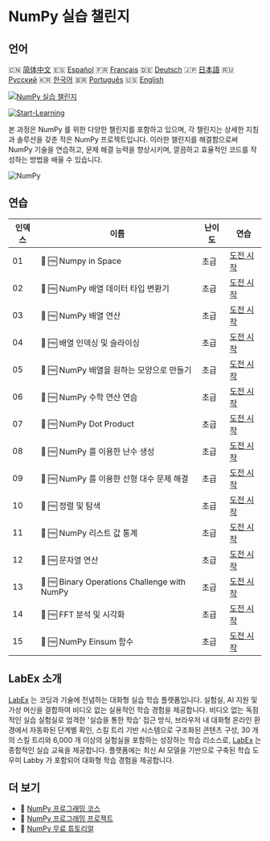 # NumPy 실습 챌린지

## 언어

🇨🇳 [简体中文](README_zh.md) 🇪🇸 [Español](README_es.md) 🇫🇷 [Français](README_fr.md) 🇩🇪 [Deutsch](README_de.md) 🇯🇵 [日本語](README_ja.md) 🇷🇺 [Русский](README_ru.md) 🇰🇷 [한국어](README_ko.md) 🇧🇷 [Português](README_pt.md) 🇺🇸 [English](README.md) 

[![NumPy 실습 챌린지](https://cover-creator.labex.io/numpy-practice-challenges.png?lang=ko)](https://labex.io/ko/courses/numpy-practice-challenges)

[![Start-Learning](https://img.shields.io/badge/Start-Learning-whitesmoke?style=for-the-badge)](https://labex.io/ko/courses/numpy-practice-challenges)

본 과정은 NumPy 를 위한 다양한 챌린지를 포함하고 있으며, 각 챌린지는 상세한 지침과 솔루션을 갖춘 작은 NumPy 프로젝트입니다. 이러한 챌린지를 해결함으로써 NumPy 기술을 연습하고, 문제 해결 능력을 향상시키며, 깔끔하고 효율적인 코드를 작성하는 방법을 배울 수 있습니다.

![NumPy](https://img.shields.io/badge/NumPy-whitesmoke?style=for-the-badge&logo=numpy)


## 연습

|   인덱스 | 이름                                         | 난이도   | 연습                                                                                                                                                  |
|----------|----------------------------------------------|----------|-------------------------------------------------------------------------------------------------------------------------------------------------------|
|       01 | 🎯 🆓 Numpy in Space                         | 초급     | <a target='_blank' href='https://labex.io/ko/labs/numpy-numpy-in-space-33961?course=numpy-practice-challenges'>도전 시작</a>                          |
|       02 | 🎯 🆓 NumPy 배열 데이터 타입 변환기          | 초급     | <a target='_blank' href='https://labex.io/ko/labs/numpy-numpy-array-datatype-converter-9187?course=numpy-practice-challenges'>도전 시작</a>           |
|       03 | 🎯 🆓 NumPy 배열 연산                        | 초급     | <a target='_blank' href='https://labex.io/ko/labs/numpy-numpy-array-operation-8708?course=numpy-practice-challenges'>도전 시작</a>                    |
|       04 | 🎯 🆓 배열 인덱싱 및 슬라이싱                | 초급     | <a target='_blank' href='https://labex.io/ko/labs/numpy-array-indexing-and-slicing-38504?course=numpy-practice-challenges'>도전 시작</a>              |
|       05 | 🎯 🆓 NumPy 배열을 원하는 모양으로 만들기    | 초급     | <a target='_blank' href='https://labex.io/ko/labs/numpy-make-numpy-array-your-shape-8687?course=numpy-practice-challenges'>도전 시작</a>              |
|       06 | 🎯 🆓 NumPy 수학 연산 연습                   | 초급     | <a target='_blank' href='https://labex.io/ko/labs/python-numpy-math-games-10?course=numpy-practice-challenges'>도전 시작</a>                          |
|       07 | 🎯 🆓 NumPy Dot Product                      | 초급     | <a target='_blank' href='https://labex.io/ko/labs/numpy-numpy-dot-product-8737?course=numpy-practice-challenges'>도전 시작</a>                        |
|       08 | 🎯 🆓 NumPy 를 이용한 난수 생성              | 초급     | <a target='_blank' href='https://labex.io/ko/labs/numpy-random-number-generation-with-numpy-34635?course=numpy-practice-challenges'>도전 시작</a>     |
|       09 | 🎯 🆓 NumPy 를 이용한 선형 대수 문제 해결    | 초급     | <a target='_blank' href='https://labex.io/ko/labs/numpy-linear-algebra-solving-with-numpy-8000?course=numpy-practice-challenges'>도전 시작</a>        |
|       10 | 🎯 🆓 정렬 및 탐색                           | 초급     | <a target='_blank' href='https://labex.io/ko/labs/numpy-sorting-and-searching-154566?course=numpy-practice-challenges'>도전 시작</a>                  |
|       11 | 🎯 🆓 NumPy 리스트 값 통계                   | 초급     | <a target='_blank' href='https://labex.io/ko/labs/numpy-numpy-list-value-statistics-664?course=numpy-practice-challenges'>도전 시작</a>               |
|       12 | 🎯 🆓 문자열 연산                            | 초급     | <a target='_blank' href='https://labex.io/ko/labs/python-string-operations-148882?course=numpy-practice-challenges'>도전 시작</a>                     |
|       13 | 🎯 🆓 Binary Operations Challenge with NumPy | 초급     | <a target='_blank' href='https://labex.io/ko/labs/numpy-binary-operations-challenge-with-numpy-153823?course=numpy-practice-challenges'>도전 시작</a> |
|       14 | 🎯 🆓 FFT 분석 및 시각화                     | 초급     | <a target='_blank' href='https://labex.io/ko/labs/numpy-analyze-and-visualize-fft-55715?course=numpy-practice-challenges'>도전 시작</a>               |
|       15 | 🎯 🆓 NumPy Einsum 함수                      | 초급     | <a target='_blank' href='https://labex.io/ko/labs/numpy-numpy-einsum-function-8001?course=numpy-practice-challenges'>도전 시작</a>                    |

## LabEx 소개

[LabEx](https://labex.io) 는 코딩과 기술에 전념하는 대화형 실습 학습 플랫폼입니다. 실험실, AI 지원 및 가상 머신을 결합하여 비디오 없는 실용적인 학습 경험을 제공합니다. 비디오 없는 독점적인 실습 실험실로 엄격한 '실습을 통한 학습' 접근 방식, 브라우저 내 대화형 온라인 환경에서 자동화된 단계별 확인, 스킬 트리 기반 시스템으로 구조화된 콘텐츠 구성, 30 개의 스킬 트리와 6,000 개 이상의 실험실을 포함하는 성장하는 학습 리소스로, [LabEx](https://labex.io) 는 종합적인 실습 교육을 제공합니다. 플랫폼에는 최신 AI 모델을 기반으로 구축된 학습 도우미 Labby 가 포함되어 대화형 학습 경험을 제공합니다.

## 더 보기

- 🔗 [NumPy 프로그래밍 코스](https://github.com/labex-labs/awesome-programming-courses)
- 🔗 [NumPy 프로그래밍 프로젝트](https://github.com/labex-labs/awesome-programming-projects)
- 🔗 [NumPy 무료 튜토리얼](https://github.com/labex-labs/numpy-free-tutorials)

